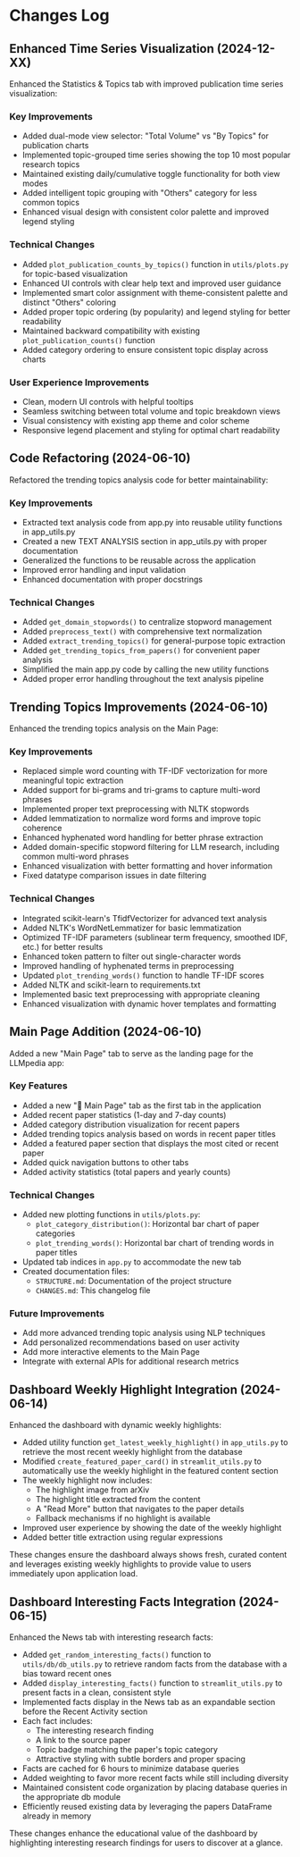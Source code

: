 # Changes Log

## Enhanced Time Series Visualization (2024-12-XX)

Enhanced the Statistics & Topics tab with improved publication time series visualization:

### Key Improvements
- Added dual-mode view selector: "Total Volume" vs "By Topics" for publication charts
- Implemented topic-grouped time series showing the top 10 most popular research topics
- Maintained existing daily/cumulative toggle functionality for both view modes
- Added intelligent topic grouping with "Others" category for less common topics
- Enhanced visual design with consistent color palette and improved legend styling

### Technical Changes
- Added `plot_publication_counts_by_topics()` function in `utils/plots.py` for topic-based visualization
- Enhanced UI controls with clear help text and improved user guidance
- Implemented smart color assignment with theme-consistent palette and distinct "Others" coloring
- Added proper topic ordering (by popularity) and legend styling for better readability
- Maintained backward compatibility with existing `plot_publication_counts()` function
- Added category ordering to ensure consistent topic display across charts

### User Experience Improvements
- Clean, modern UI controls with helpful tooltips
- Seamless switching between total volume and topic breakdown views
- Visual consistency with existing app theme and color scheme
- Responsive legend placement and styling for optimal chart readability

## Code Refactoring (2024-06-10)

Refactored the trending topics analysis code for better maintainability:

### Key Improvements
- Extracted text analysis code from app.py into reusable utility functions in app_utils.py
- Created a new TEXT ANALYSIS section in app_utils.py with proper documentation
- Generalized the functions to be reusable across the application
- Improved error handling and input validation
- Enhanced documentation with proper docstrings

### Technical Changes
- Added `get_domain_stopwords()` to centralize stopword management
- Added `preprocess_text()` with comprehensive text normalization
- Added `extract_trending_topics()` for general-purpose topic extraction
- Added `get_trending_topics_from_papers()` for convenient paper analysis
- Simplified the main app.py code by calling the new utility functions
- Added proper error handling throughout the text analysis pipeline

## Trending Topics Improvements (2024-06-10)

Enhanced the trending topics analysis on the Main Page:

### Key Improvements
- Replaced simple word counting with TF-IDF vectorization for more meaningful topic extraction
- Added support for bi-grams and tri-grams to capture multi-word phrases
- Implemented proper text preprocessing with NLTK stopwords
- Added lemmatization to normalize word forms and improve topic coherence
- Enhanced hyphenated word handling for better phrase extraction
- Added domain-specific stopword filtering for LLM research, including common multi-word phrases
- Enhanced visualization with better formatting and hover information
- Fixed datatype comparison issues in date filtering

### Technical Changes
- Integrated scikit-learn's TfidfVectorizer for advanced text analysis
- Added NLTK's WordNetLemmatizer for basic lemmatization
- Optimized TF-IDF parameters (sublinear term frequency, smoothed IDF, etc.) for better results
- Enhanced token pattern to filter out single-character words
- Improved handling of hyphenated terms in preprocessing
- Updated `plot_trending_words()` function to handle TF-IDF scores
- Added NLTK and scikit-learn to requirements.txt
- Implemented basic text preprocessing with appropriate cleaning
- Enhanced visualization with dynamic hover templates and formatting

## Main Page Addition (2024-06-10)

Added a new "Main Page" tab to serve as the landing page for the LLMpedia app:

### Key Features
- Added a new "📰 Main Page" tab as the first tab in the application
- Added recent paper statistics (1-day and 7-day counts)
- Added category distribution visualization for recent papers
- Added trending topics analysis based on words in recent paper titles
- Added a featured paper section that displays the most cited or recent paper
- Added quick navigation buttons to other tabs
- Added activity statistics (total papers and yearly counts)

### Technical Changes
- Added new plotting functions in `utils/plots.py`:
  - `plot_category_distribution()`: Horizontal bar chart of paper categories
  - `plot_trending_words()`: Horizontal bar chart of trending words in paper titles
- Updated tab indices in `app.py` to accommodate the new tab
- Created documentation files:
  - `STRUCTURE.md`: Documentation of the project structure
  - `CHANGES.md`: This changelog file

### Future Improvements
- Add more advanced trending topic analysis using NLP techniques
- Add personalized recommendations based on user activity
- Add more interactive elements to the Main Page
- Integrate with external APIs for additional research metrics

## Dashboard Weekly Highlight Integration (2024-06-14)

Enhanced the dashboard with dynamic weekly highlights:

- Added utility function `get_latest_weekly_highlight()` in `app_utils.py` to retrieve the most recent weekly highlight from the database
- Modified `create_featured_paper_card()` in `streamlit_utils.py` to automatically use the weekly highlight in the featured content section
- The weekly highlight now includes:
  - The highlight image from arXiv
  - The highlight title extracted from the content
  - A "Read More" button that navigates to the paper details
  - Fallback mechanisms if no highlight is available
- Improved user experience by showing the date of the weekly highlight
- Added better title extraction using regular expressions

These changes ensure the dashboard always shows fresh, curated content and leverages existing weekly highlights to provide value to users immediately upon application load.

## Dashboard Interesting Facts Integration (2024-06-15)

Enhanced the News tab with interesting research facts:

- Added `get_random_interesting_facts()` function to `utils/db/db_utils.py` to retrieve random facts from the database with a bias toward recent ones
- Added `display_interesting_facts()` function to `streamlit_utils.py` to present facts in a clean, consistent style
- Implemented facts display in the News tab as an expandable section before the Recent Activity section
- Each fact includes:
  - The interesting research finding 
  - A link to the source paper
  - Topic badge matching the paper's topic category
  - Attractive styling with subtle borders and proper spacing
- Facts are cached for 6 hours to minimize database queries
- Added weighting to favor more recent facts while still including diversity
- Maintained consistent code organization by placing database queries in the appropriate db module
- Efficiently reused existing data by leveraging the papers DataFrame already in memory

These changes enhance the educational value of the dashboard by highlighting interesting research findings for users to discover at a glance. 